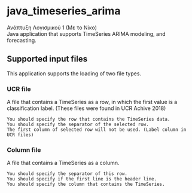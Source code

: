 # java_timeseries_arima
Ανάπτυξη Λογισμικού 1 (Με το Νίκο)  
Java application that supports TimeSeries ARIMA modeling, and forecasting.

## Supported input files

This application supports the loading of two file types.

### UCR file

A file that contains a TimeSeries as a row, in which the first value is a classification label.
(These files were found in UCR Achive 2018)

```
You should specify the row that contains the TimeSeries data.
You should specify the separator of the selected row.
The first column of selected row will not be used. (Label column in UCR files)
```

### Column file

A file that contains a TimeSeries as a column.

```
You should specify the separator of this row.
You should specify if the first line is the header line.
You should specify the column that contains the TimeSeries.
```
